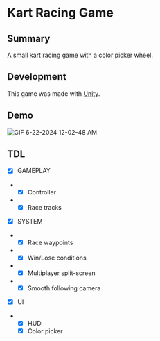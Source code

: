 # Kart Racing Game
## Summary

A small kart racing game with a color picker wheel.

## Development

This game was made with [Unity](https://unity.com/fr).

## Demo

![GIF 6-22-2024 12-02-48 AM](https://github.com/user-attachments/assets/28d7d24a-4acf-4d98-9809-413fd94956c0)

## TDL

- [x] GAMEPLAY
- - [x] Controller
- - [x] Race tracks
  
- [x] SYSTEM
- - [x] Race waypoints
- - [x] Win/Lose conditions
- - [x] Multiplayer split-screen
- - [x] Smooth following camera
  
- [x] UI
- - [x] HUD
  - [x] Color picker
